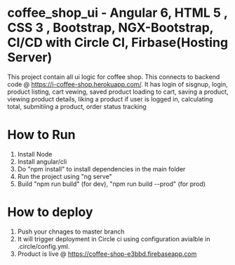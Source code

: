 # coffee_shop_ui - Angular 6, HTML 5 , CSS 3 , Bootstrap, NGX-Bootstrap, CI/CD with Circle CI, Firbase(Hosting Server)
This project contain all ui logic for coffee shop. This connects to backend code @ https://i-coffee-shop.herokuapp.com/. It has login of sisgnup, login, product listing, cart vewing, saved product loading to cart, saving a product, viewing product details, liking a product if user is logged in, calculating total, submitiing a product, order status tracking

# How to Run
1) Install Node
2) Install angular/cli
3) Do "npm install" to install dependencies in the main folder
4) Run the project using "ng serve"
5) Build "npm run build"  (for dev), "npm run build --prod" (for prod)

# How to deploy
1) Push your chnages to master branch
2) It will trigger deployment in Circle ci using configuration avialble in .circle/config.yml.
3) Product is live @ https://coffee-shop-e3bbd.firebaseapp.com
